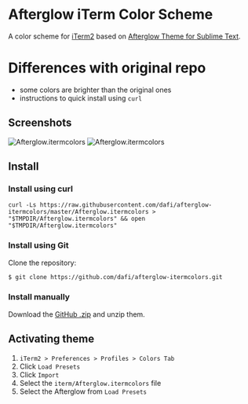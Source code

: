 # Afterglow iTerm Color Scheme

A color scheme for [iTerm2](http://iterm2.com/) based on [Afterglow Theme for Sublime Text](https://github.com/YabataDesign/afterglow-theme).

# Differences with original repo

- some colors are brighter than the original ones
- instructions to quick install using `curl`

## Screenshots

![Afterglow.itermcolors](screenshots/afterglow-itermcolors-1.png)
![Afterglow.itermcolors](screenshots/afterglow-itermcolors-2.png)

## Install

### Install using curl

    curl -Ls https://raw.githubusercontent.com/dafi/afterglow-itermcolors/master/Afterglow.itermcolors > "$TMPDIR/Afterglow.itermcolors" && open "$TMPDIR/Afterglow.itermcolors"


### Install using Git

Clone the repository:

```bash
$ git clone https://github.com/dafi/afterglow-itermcolors.git
```

### Install manually

Download the [GitHub .zip](https://github.com/dafi/afterglow-itermcolors/archive/refs/heads/master.zip) and unzip them.

## Activating theme

1. `iTerm2 > Preferences > Profiles > Colors Tab`
2. Click `Load Presets`
3. Click `Import`
4. Select the `iterm/Afterglow.itermcolors` file
5. Select the Afterglow from `Load Presets`
